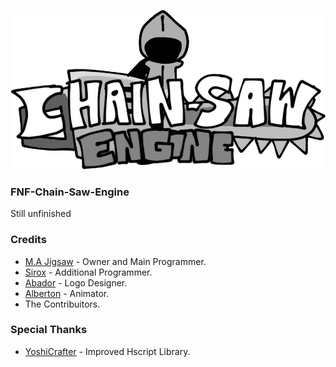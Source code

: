 ![](Chain-Saw-Engine-Logo.png)
### FNF-Chain-Saw-Engine

Still unfinished
 
### Credits
 - [M.A Jigsaw](https://github.com/MAJigsaw77) - Owner and Main Programmer.
 - [Sirox](https://github.com/Sirox228) - Additional Programmer.
 - [Abador](https://twitter.com/cheddorcheese?=HAj7ft1EdsLW8_yaRHT8EA&s=09) - Logo Designer.
 - [Alberton](https://twitter.com/AlbertAnIdiot?t=jc1uP5WVzxCVGZpO1ob_ZQ&s=09) - Animator.   
 - The Contribuitors.

### Special Thanks
 - [YoshiCrafter](https://github.com/YoshiCrafter29) - Improved Hscript Library.
